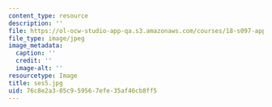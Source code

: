 ```yaml
---
content_type: resource
description: ''
file: https://ol-ocw-studio-app-qa.s3.amazonaws.com/courses/18-s097-applied-category-theory-january-iap-2019/76c8e2a305c959567efe35af46cb8ff5_ses5.jpg
file_type: image/jpeg
image_metadata:
  caption: ''
  credit: ''
  image-alt: ''
resourcetype: Image
title: ses5.jpg
uid: 76c8e2a3-05c9-5956-7efe-35af46cb8ff5
---
```

